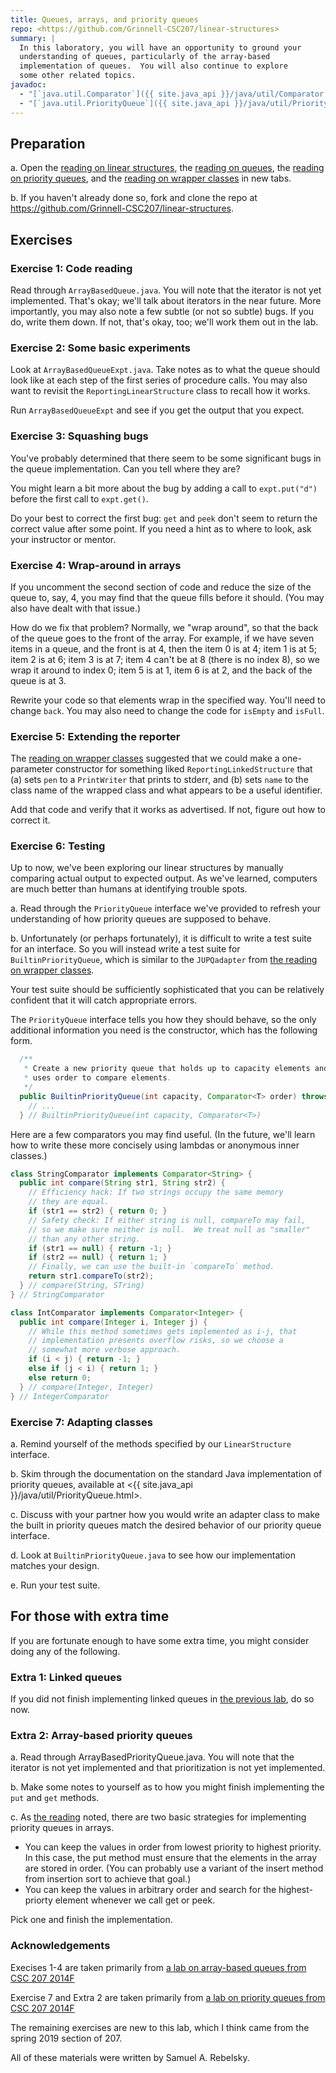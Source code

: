 ```yaml
---
title: Queues, arrays, and priority queues
repo: <https://github.com/Grinnell-CSC207/linear-structures>
summary: |
  In this laboratory, you will have an opportunity to ground your
  understanding of queues, particularly of the array-based
  implementation of queues.  You will also continue to explore
  some other related topics.
javadoc:
  - "[`java.util.Comparator`]({{ site.java_api }}/java/util/Comparator.html)"
  - "[`java.util.PriorityQueue`]({{ site.java_api }}/java/util/PriorityQueue.html)"
---
```


Preparation
-----------

a. Open the [reading on linear structures](../readings/linear-structures), the
[reading on queues](../readings/queues), the [reading on priority
queues](../readings/linear), and the [reading on wrapper
classes](../readings/wrappers) in new tabs.

b. If you haven't already done so, fork and clone the repo at <https://github.com/Grinnell-CSC207/linear-structures>.

<!--

  If you have forked and cloned that repository, pull changes from the upstream repository.

<pre>
$ git remote add upstream https://github.com/Grinnell-CSC207/linear
$ git pull upstream master
</pre>

-->

Exercises
---------

### Exercise 1: Code reading

Read through `ArrayBasedQueue.java`.  You will note that the iterator
is not yet implemented.  That's okay; we'll talk about iterators
in the near future.  More importantly, you may also note a few
subtle (or not so subtle) bugs.  If you do, write them down.  If
not, that's okay, too; we'll work them out in the lab.

### Exercise 2: Some basic experiments

Look at `ArrayBasedQueueExpt.java`.  Take notes as to what the queue
should look like at each step of the first series of procedure
calls.  You may also want to revisit the `ReportingLinearStructure`
class to recall how it works.

Run `ArrayBasedQueueExpt` and see if you get the output that you
expect.

### Exercise 3: Squashing bugs

You've probably determined that there seem to be some significant
bugs in the queue implementation.  Can you tell where they are?

You might learn a bit more about the bug by adding a call to
`expt.put("d")` before the first call to `expt.get()`.

Do your best to correct the first bug: `get` and `peek` don't seem
to return the correct value after some point.  If you need a hint
as to where to look, ask your instructor or mentor.

### Exercise 4: Wrap-around in arrays

If you uncomment the second section of code and reduce the size of
the queue to, say, 4, you may find that the queue fills before it
should.  (You may also have dealt with that issue.)

How do we fix that problem?  Normally, we "wrap around", so that
the back of the queue goes to the front of the array.  For example,
if we have seven items in a queue, and the front is at 4, then the
item 0 is at 4; item 1 is at 5; item 2 is at 6; item 3 is at 7;
item 4 can't be at 8 (there is no index 8), so we wrap it around
to index 0; item 5 is at 1, item 6 is at 2, and the back of the
queue is at 3.

Rewrite your code so that elements wrap in the specified way.  You'll
need to change `back`.  You may also need to change the code for
`isEmpty` and `isFull`.

### Exercise 5: Extending the reporter

The [reading on wrapper classes](../readings/wrappers) suggested that
we could make a one-parameter constructor for something liked
`ReportingLinkedStructure` that (a) sets `pen` to a `PrintWriter`
that prints to stderr, and (b) sets `name` to the class name of
the wrapped class and what appears to be a useful identifier.

Add that code and verify that it works as advertised.  If not, figure
out how to correct it.

### Exercise 6: Testing

Up to now, we've been exploring our linear structures by manually
comparing actual output to expected output.  As we've learned,
computers are much better than humans at identifying trouble spots.

a. Read through the `PriorityQueue` interface we've provided
to refresh your understanding of how priority queues are supposed
to behave.

b. Unfortunately (or perhaps fortunately), it is difficult to write
a test suite for an interface.  So you will instead write a test suite
for `BuiltinPriorityQueue`, which is similar to the `JUPQadapter`
from [the reading on wrapper classes](../readings/wrappers).  

Your test suite should be sufficiently sophisticated that you can
be relatively confident that it will catch appropriate errors.

The `PriorityQueue` interface tells you how they should behave, so
the only additional information you need is the constructor, which
has the following form.

```java
  /**
   * Create a new priority queue that holds up to capacity elements and 
   * uses order to compare elements.
   */
  public BuiltinPriorityQueue(int capacity, Comparator<T> order) throws Exception {
    // ...
  } // BuiltinPriorityQueue(int capacity, Comparator<T>)
```

Here are a few comparators you may find useful.  (In the future,
we'll learn how to write these more concisely using lambdas or
anonymous inner classes.)

```java
class StringComparator implements Comparator<String> {
  public int compare(String str1, String str2) {
    // Efficiency hack: If two strings occupy the same memory
    // they are equal.
    if (str1 == str2) { return 0; }
    // Safety check: If either string is null, compareTo may fail,
    // so we make sure neither is null.  We treat null as "smaller"
    // than any other string.
    if (str1 == null) { return -1; }
    if (str2 == null) { return 1; }
    // Finally, we can use the built-in `compareTo` method.
    return str1.compareTo(str2);
  } // compare(String, STring)
} // StringComparator

class IntComparator implements Comparator<Integer> {
  public int compare(Integer i, Integer j) {
    // While this method sometimes gets implemented as i-j, that
    // implementation presents overflow risks, so we choose a
    // somewhat more verbose approach.
    if (i < j) { return -1; }
    else if (j < i) { return 1; }
    else return 0;
  } // compare(Integer, Integer)
} // IntegerComparator
```

### Exercise 7: Adapting classes

a. Remind yourself of the methods specified by our `LinearStructure`
interface.

b. Skim through the documentation on the standard Java implementation of priority queues, available at <{{ site.java_api }}/java/util/PriorityQueue.html>.

c. Discuss with your partner how you would write an adapter class to make the built in priority queues match the desired behavior of our priority queue interface.

d. Look at `BuiltinPriorityQueue.java` to see how our implementation matches your design. 

e. Run your test suite.

For those with extra time
-------------------------

If you are fortunate enough to have some extra time, you might 
consider doing any of the following.

### Extra 1: Linked queues

If you did not finish implementing linked queues in [the previous
lab](../labs/linear-structures), do so now.

### Extra 2: Array-based priority queues

a. Read through ArrayBasedPriorityQueue.java. You will note that
the iterator is not yet implemented and that prioritization is not
yet implemented.

b. Make some notes to yourself as to how you might finish implementing
the `put` and `get` methods.

c. As [the reading](../readings/priority-queues) noted, there are
two basic strategies for implementing priority queues in arrays.

* You can keep the values in order from lowest priority to highest
  priority. In this case, the put method must ensure that the elements
  in the array are stored in order. (You can probably use a variant
  of the insert method from insertion sort to achieve that goal.) 
* You can keep the values in arbitrary order and search for the
  highest-priorty element whenever we call get or peek.

Pick one and finish the implementation.

### Acknowledgements

Execises 1-4 are taken primarily from [a lab on array-based queues from 
CSC 207 2014F](https://www.cs.grinnell.edu/~rebelsky/Courses/CSC207/2014F/labs/array-based-queues)

Exercise 7 and Extra 2 are taken primarily from [a lab on priority
queues from CSC 207
2014F](https://www.cs.grinnell.edu/~rebelsky/Courses/CSC207/2014F/labs/priority-queues)

The remaining exercises are new to this lab, which I think came from the spring 2019 section of 207.

All of these materials were written by Samuel A. Rebelsky.
